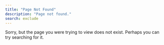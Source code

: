 ```yaml
---
title: "Page Not Found"
description: "Page not found."
search: exclude
---  
```


Sorry, but the page you were trying to view does not exist. Perhaps you can try searching for it.


